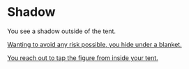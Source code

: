 # Shadow

You see a shadow outside of the tent.

[Wanting to avoid any risk possible, you hide under a blanket.](disappear.md)

[You reach out to tap the figure from inside your tent.](disappear.md)
